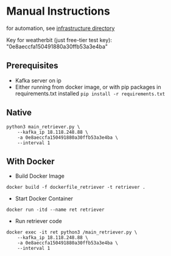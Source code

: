 # Manual Instructions
for automation, see [infrastructure directory](../infrastructure)

Key for weatherbit (just free-tier test key):
"0e8aeccfa150491880a30ffb53a3e4ba"

## Prerequisites

- Kafka server on ip
- Either running from docker image,
or with pip packages in requirements.txt installed ```pip install -r requirements.txt```

## Native

```
python3 main_retriever.py \
    --kafka_ip 18.118.248.88 \
    -a 0e8aeccfa150491880a30ffb53a3e4ba \
    --interval 1
```

## With Docker

- Build Docker Image

```
docker build -f dockerfile_retriever -t retriever .
```

- Start Docker Container

```
docker run -itd --name ret retriever
```

- Run retriever code

```
docker exec -it ret python3 /main_retriever.py \
    --kafka_ip 18.118.248.88 \
    -a 0e8aeccfa150491880a30ffb53a3e4ba \
    --interval 1
```
